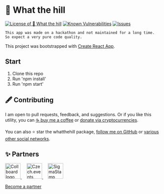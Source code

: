 # 🗻 What the hill

<!--Badges-->
<!--⚠️WARNING: This section was generated by https://github.com/hejny/batch-project-editor/blob/main/src/workflows/800-badges/badges.ts so every manual change will be overwritten.-->


[![License of 🗻 What the hill](https://img.shields.io/github/license/hejny/whatthehill.svg?style=flat)](https://github.com/hejny/whatthehill/blob/master/LICENSE)
[![Known Vulnerabilities](https://snyk.io/test/github/hejny/whatthehill/badge.svg)](https://snyk.io/test/github/hejny/whatthehill)
[![Issues](https://img.shields.io/github/issues/hejny/whatthehill.svg?style=flat)](https://github.com/hejny/whatthehill/issues)

<!--/Badges-->

`This app was made on a hackathon and not maintained for a long time. So expect a very pure code quality.`

This project was bootstrapped with [Create React App](https://github.com/facebookincubator/create-react-app).

## Start
1) Clone this repo
2) Run 'npm install'
3) Run 'npm start'



<!--Contributing-->
<!--⚠️WARNING: This section was generated by https://github.com/hejny/batch-project-editor/blob/main/src/workflows/810-contributing/contributing.ts so every manual change will be overwritten.-->

## 🖋️ Contributing

I am open to pull requests, feedback, and suggestions. Or if you like this utility, you can [☕ buy me a coffee](https://www.buymeacoffee.com/hejny) or [donate via cryptocurrencies](https://github.com/hejny/hejny/blob/main/documents/crypto.md).

You can also ⭐ star the whatthehill package, [follow me on GitHub](https://github.com/hejny) or [various other social networks](https://www.pavolhejny.com/contact/).

<!--/Contributing-->


<!--Partners-->
<!--⚠️WARNING: This section was generated by https://github.com/hejny/batch-project-editor/blob/main/src/workflows/820-partners/partners.ts so every manual change will be overwritten.-->

## ✨ Partners


<a href="https://collboard.com/">
  <img src="https://collboard.fra1.cdn.digitaloceanspaces.com/assets/18.12.1/logo-small.png" alt="Collboard logo" width="50"  />
</a>
&nbsp;&nbsp;&nbsp;
<a href="https://czech.events/">
  <img src="https://czech.events/design/logos/czech.events.transparent-logo.png" alt="Czech.events logo" width="50"  />
</a>
&nbsp;&nbsp;&nbsp;
<a href="https://sigmastamp.ml/">
  <img src="https://www.sigmastamp.ml/sigmastamp-logo.white.svg" alt="SigmaStamp logo" width="50"  />
</a>


[Become a partner](https://www.pavolhejny.com/contact/)

<!--/Partners-->